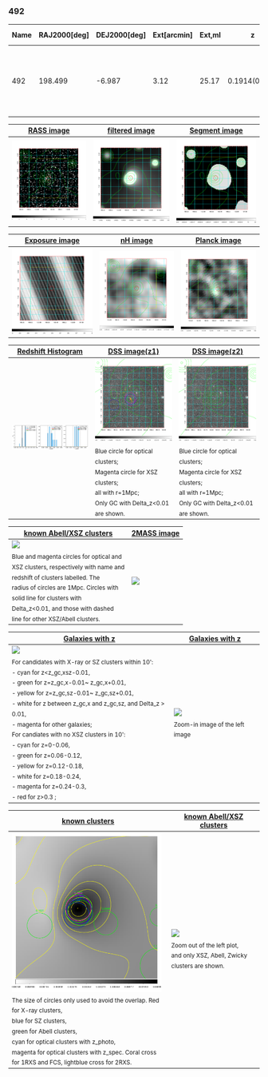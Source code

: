 <div STYLE="page-break-after: always;"></div>

### 492

|Name|RAJ2000[deg]|DEJ2000[deg] |Ext[arcmin]| Ext,ml | z | z_src| C|GC(XSZ,Delta_z<0.01)| GC(OPT,Delta_z<0.01)|GC| R_sig[arcmin] | R500[arcmin] | R500[Mpc]| CRsig[c/s] | CR500[c/s] |L500[1E44 erg/s]|F500[1E-12 erg/s/cm^2]| M500[1E14 Msun]|Tx[keV]|Cnt_sig|Beta|Rc[arcmin]|Comment|Alias|
|---|---|---|---|---|---|------|---|--------|---------|----------|---|---|---|---|---|---|---|---|---|---|---|---|---|---|
|492| 198.499| -6.987| 3.12| 25.17| 0.1914(0.005)| z1,| G| -| -| A, MCXC, N, PSZ2, Tar, W| 10.750| 5.939| 1.136| 0.205(0.047)| 0.191(0.044)| 3.868(0.465)| 3.712(0.446)| 5.04(0.29)| 6.17(0.23)| 59.9| 0.894(-0.126+0.076)| 7.178(-1.130+0.855)| An SZ cluster with $z$ = 0.1892 and offset = 0.61 Mpc(3.19 arcmin)| k386|

|[RASS image](../image/492/492_img.pdf)|[filtered image](../image/492/492_fil.pdf)|[Segment image](../image/492/492_seg.pdf)|
|-------------------|--------------------|-------------------|
| <img src="../image/492/492_img.png" width="300">  | <img src="../image/492/492_fil.png" width="300">   | <img src="../image/492/492_seg.png" width="300">  |

|[Exposure image](../image/492/492_mex.pdf)| [nH image](../image/492/492_nh.pdf)| [Planck image](../image/492/492_p.pdf)|
|-------------------|--------------------|-------------------|
|<img src="../image/492/492_mex.png" width="300">   | <img src="../image/492/492_nh.png" width="300">    | <img src="../image/492/492_p.png" width="300"> |

|[Redshift Histogram](../image/492/492_zg.pdf) | [DSS image(z1)](../image/492/492_dss_z1.pdf)      |  [DSS image(z2)](../image/492/492_dss_z2.pdf)    |
|-------------------|--------------------|-------------------|
|<img src="../image/492/492_zg.png" width="300"> |<img src="../image/492/492_dss_z1.png" width="300"> <sub><br>Blue circle for optical clusters; <br>Magenta circle for XSZ clusters; <br>all with r=1Mpc; <br>Only GC with Delta_z<0.01 are shown. </sub>| <img src="../image/492/492_dss_z2.png" width="300"><sub><br>Blue circle for optical clusters; <br>Magenta circle for XSZ clusters; <br>all with r=1Mpc; <br>Only GC with Delta_z<0.01 are shown. </sub> |

|[known Abell/XSZ clusters](../image/492/492_m.pdf) | [2MASS image](../image/492/492_2mass.pdf)      |
|-------------------|-------------------|
|<img src=../image/492/492_m.png width="300"> <br><sub>Blue and magenta circles for optical and <br>XSZ clusters, respectively with name and <br>redshift of clusters labelled. The <br>radius of circles are 1Mpc. Circles with <br>solid line for clusters with <br>Delta_z<0.01, and those with dashed <br>line for other XSZ/Abell clusters.        </sub>|<img src="../image/492/492_2mass.png" width="300">  |

|[Galaxies with z](../image/492/492_opt_ned.pdf) |[Galaxies with z](../image/492/492_opt_ned_zoom.pdf) |
|-------------------|-------------------|
| <img src=../image/492/492_opt_ned.png width="300"> <br><sub> For candidates with X-ray or SZ clusters within 10': <br> - cyan for z<z_gc,xsz-0.01, <br> - green for z=z_gc,x-0.01~ z_gc,x+0.01, <br> - yellow for z=z_gc,sz-0.01~ z_gc,sz+0.01, <br> - white for z between z_gc,x and z_gc,sz, and Delta_z > 0.01, <br> - magenta for other galaxies; <br>For candiates with no XSZ clusters in 10': <br> - cyan for z=0-0.06, <br> - green for z=0.06-0.12, <br> - yellow for z=0.12-0.18, <br> - white for z=0.18-0.24, <br> - magenta for z=0.24-0.3, <br> - red for z>0.3 ;  </sub>|<img src=../image/492/492_opt_ned_zoom.png width="300">  <br><sub> Zoom-in image of the left image</sub>|

|[known clusters](../image/492/492_gc.pdf) |[known Abell/XSZ clusters](../image/492/492_gc_large.pdf) |
|-------------------|-------------------|
| <img src=../image/492/492_gc.png width="300"> <br><sub> The size of circles only used to avoid the overlap. Red for X-ray clusters, <br> blue for SZ clusters, <br> green for Abell clusters, <br> cyan for optical clusters with z_photo, <br> magenta for optical clusters with z_spec. Coral cross for 1RXS and FCS, lightblue cross for 2RXS. </sub>|<img src=../image/492/492_gc_large.png width="300"> <br><sub> Zoom out of the left plot, <br> and only XSZ, Abell, Zwicky clusters are shown. </sub> |



